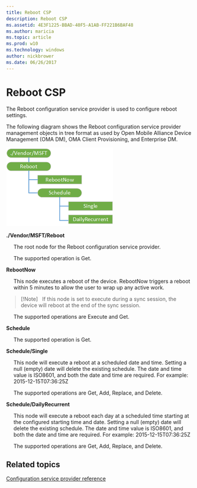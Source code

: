 ```yaml
---
title: Reboot CSP
description: Reboot CSP
ms.assetid: 4E3F1225-BBAD-40F5-A1AB-FF221B6BAF48
ms.author: maricia
ms.topic: article
ms.prod: w10
ms.technology: windows
author: nickbrower
ms.date: 06/26/2017
---
```


# Reboot CSP


The Reboot configuration service provider is used to configure reboot settings.

The following diagram shows the Reboot configuration service provider management objects in tree format as used by Open Mobile Alliance Device Management (OMA DM), OMA Client Provisioning, and Enterprise DM.

![reboot](images/reboot-csp.png)

<a href="" id="--vendor-msft-reboot"></a>**./Vendor/MSFT/Reboot**  
<p style="margin-left: 20px">The root node for the Reboot configuration service provider.</p>

<p style="margin-left: 20px">The supported operation is Get.</p>

<a href="" id="rebootnow"></a>**RebootNow**  
<p style="margin-left: 20px">This node executes a reboot of the device. RebootNow triggers a reboot within 5 minutes to allow the user to wrap up any active work.</p>

> [!Note]  
> If this node is set to execute during a sync session, the device will reboot at the end of the sync session.

<p style="margin-left: 20px">The supported operations are Execute and Get.

<a href="" id="schedule"></a>**Schedule**  
<p style="margin-left: 20px">The supported operation is Get.</p>

<a href="" id="schedule-single"></a>**Schedule/Single**  
<p style="margin-left: 20px">This node will execute a reboot at a scheduled date and time. Setting a null (empty) date will delete the existing schedule. The date and time value is ISO8601, and both the date and time are required. For example: 2015-12-15T07:36:25Z</p>

<p style="margin-left: 20px">The supported operations are Get, Add, Replace, and Delete.</p>

<a href="" id="schedule-dailyrecurrent"></a>**Schedule/DailyRecurrent**  
<p style="margin-left: 20px">This node will execute a reboot each day at a scheduled time starting at the configured starting time and date. Setting a null (empty) date will delete the existing schedule. The date and time value is ISO8601, and both the date and time are required. For example: 2015-12-15T07:36:25Z</p>

<p style="margin-left: 20px">The supported operations are Get, Add, Replace, and Delete.</p>

## Related topics


[Configuration service provider reference](configuration-service-provider-reference.md)

 

 






